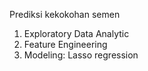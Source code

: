 Prediksi kekokohan semen

1. Exploratory Data Analytic
3. Feature Engineering
4. Modeling: Lasso regression
